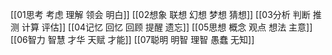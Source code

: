 [[01思考 考虑 理解 领会 明白]]
[[02想象 联想 幻想 梦想 猜想]]
[[03分析 判断 推测 计算 评估]]
[[04记忆 回忆 回顾 提醒 遗忘]]
[[05思想 概念 观点 想法 主意]]
[[06智力 智慧 才华 天赋 才能]]
[[07聪明 明智 理智 愚蠢 无知]]

























